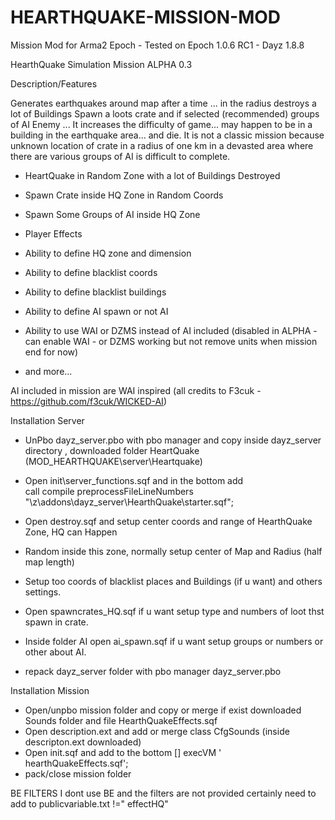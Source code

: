 # HEARTHQUAKE-MISSION-MOD


Mission Mod for Arma2 Epoch - Tested on Epoch 1.0.6 RC1 - Dayz 1.8.8

HearthQuake Simulation Mission ALPHA 0.3

Description/Features

Generates earthquakes around map after a time ... in the radius destroys a lot of Buildings
Spawn a loots crate and if selected (recommended) groups of AI Enemy ... It increases the difficulty of game... may happen to be in a building in the earthquake area... and die.
It is not a classic mission because unknown location of crate in a radius of one km in a devasted area where there are various groups of AI is difficult to complete.

* HeartQuake in Random Zone with a lot of Buildings Destroyed
* Spawn Crate inside HQ Zone in Random Coords
* Spawn Some Groups of AI inside HQ Zone
* Player Effects 

* Ability to define HQ zone and dimension 
* Ability to define blacklist coords  
* Ability to define blacklist buildings 
* Ability to define AI spawn or not AI 
* Ability to use WAI or DZMS instead of AI included 
    (disabled in ALPHA - can enable WAI - or DZMS working but not remove units when 
     mission end for now)      
* and more...

AI included in mission are WAI inspired 
(all credits to F3cuk - https://github.com/f3cuk/WICKED-AI)



Installation Server

* UnPbo dayz_server.pbo with pbo manager  and copy inside dayz_server directory , downloaded folder HeartQuake  (MOD_HEARTHQUAKE\server\Heartquake)
* Open init\server_functions.sqf and in the bottom add  
     call compile preprocessFileLineNumbers "\z\addons\dayz_server\HearthQuake\starter.sqf";

* Open destroy.sqf and setup center coords and range of HearthQuake Zone, HQ can Happen    
* Random inside this zone, normally setup center of Map and Radius (half map length)
* Setup too coords of blacklist places and Buildings (if u want) and others settings.
* Open spawncrates_HQ.sqf if u want setup type and numbers of loot thst spawn in crate.
* Inside folder AI open ai_spawn.sqf if u want setup groups or numbers or other about AI.

* repack dayz_server folder with pbo manager  dayz_server.pbo

Installation Mission
* Open/unpbo mission folder and copy or merge if exist  downloaded Sounds folder and file
                HearthQuakeEffects.sqf
* Open description.ext and add or merge class CfgSounds (inside descripton.ext downloaded)
* Open init.sqf and add to the bottom  [] execVM ' hearthQuakeEffects.sqf';
* pack/close mission folder

BE FILTERS
I dont use BE and the filters are not provided
certainly need to add to publicvariable.txt
!=" effectHQ"
